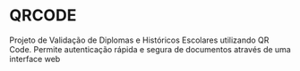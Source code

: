 # QRCODE
Projeto de Validação de Diplomas e Históricos Escolares utilizando QR Code. Permite autenticação rápida e segura de documentos através de uma interface web
